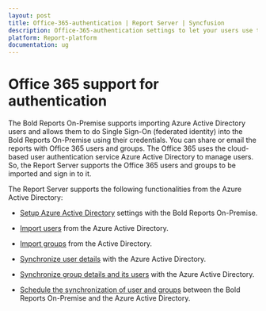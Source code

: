 ```yaml
---
layout: post
title: Office-365-authentication | Report Server | Syncfusion
description: Office-365-authentication settings to let your users use their Office 365 credentials to login into the Bold Reports On-Premise.
platform: Report-platform
documentation: ug
---
```


# Office 365 support for authentication

The Bold Reports On-Premise supports importing Azure Active Directory users and allows them to do Single Sign-On (federated identity) into the Bold Reports On-Premise using their credentials. You can share or email the reports with Office 365 users and groups. The Office 365 uses the cloud-based user authentication service Azure Active Directory to manage users. So, the Report Server supports the Office 365 users and groups to be imported and sign in to it.

The Report Server supports the following functionalities from the Azure Active Directory:

* [Setup Azure Active Directory](/on-premise/settings/azure-active-directory/) settings with the  Bold Reports On-Premise.

* [Import users](/on-premise/manage-users-and-groups/import-azure-active-directory-users/) from the Azure Active Directory.

* [Import groups](/on-premise/manage-users-and-groups/import-azure-active-directory-groups/) from the Active Directory.

* [Synchronize user details](/on-premise/manage-users-and-groups/synchronize-azure-active-directory-users/) with the Azure Active Directory.

* [Synchronize group details and its users](/on-premise/manage-users-and-groups/synchronize-azure-active-directory-groups/) with the Azure Active Directory.

* [Schedule the synchronization of user and groups](/on-premise/settings/azure-active-directory-synchronization-schedule/) between the Bold Reports On-Premise and the Azure Active Directory.